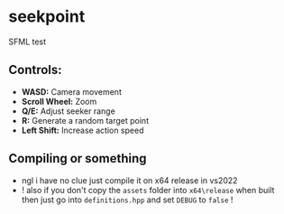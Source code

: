 # seekpoint
SFML test

## Controls:
- **WASD:** Camera movement
- **Scroll Wheel:** Zoom
- **Q/E:** Adjust seeker range
- **R:** Generate a random target point
- **Left Shift:** Increase action speed


## Compiling or something
- ngl i have no clue just compile it on x64 release in vs2022
- ! also if you don't copy the `assets` folder into `x64\release` when built then just go into `definitions.hpp` and set `DEBUG` to `false` !
